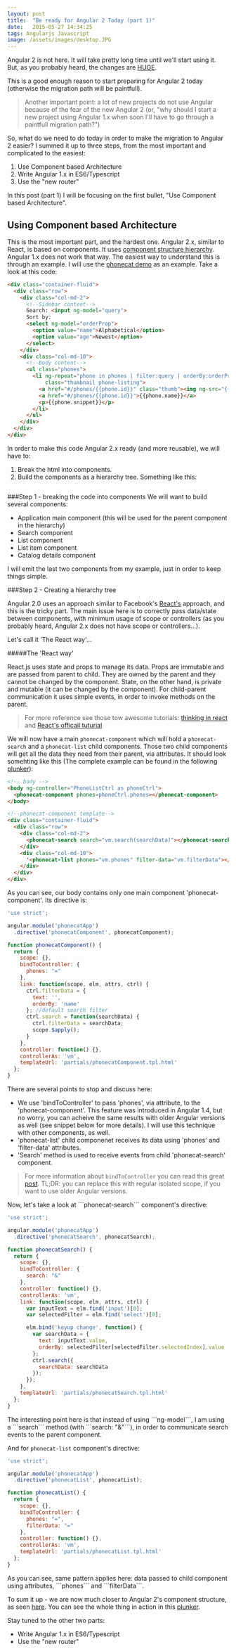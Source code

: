 ```yaml
---
layout: post
title:  "Be ready for Angular 2 Today (part 1)"
date:   2015-05-27 14:34:25
tags: Angularjs Javascript
image: /assets/images/desktop.JPG
---
```


Angular 2 is not here. It will take pretty long time until we'll start using it. But, as you probably heard, the changes are [HUGE](http://shmck.com/comparing-angular-1-x-2-0/).

This is a good enough reason to start preparing for Angular 2 today (otherwise the migration path will be paintfull). 

>Another important point: a lot of new projects do not use Angular because of the fear of the new Angular 2 (or, "why should I start a new project using Angular 1.x when soon I'll have to go through a paintfull migration path?")

So, what do we need to do today in order to make the migration to Angular 2 easier? 
I summed it up to three steps, from the most important and complicated to the easiest:

1. Use Component based Architecture
2. Write Angular 1.x in ES6/Typescript
3. Use the "new router"

In this post (part 1) I will be focusing on the first bullet, "Use Component based Architecture".
## Using Component based Architecture
This is the most important part, and the hardest one. 
Angular 2.x, similar to React, is based on components. It uses [component structure hierarchy](http://victorsavkin.com/post/118372404541/the-core-concepts-of-angular-2). Angular 1.x does not work that way. The easiest way to understand this is through an example. I will use the [phonecat demo](https://docs.angularjs.org/tutorial) as an example. Take a look at this code:

```html
<div class="container-fluid">
  <div class="row">
    <div class="col-md-2">
      <!--Sidebar content-->
      Search: <input ng-model="query">
      Sort by:
      <select ng-model="orderProp">
        <option value="name">Alphabetical</option>
        <option value="age">Newest</option>
      </select>
    </div>
    <div class="col-md-10">
      <!--Body content-->
      <ul class="phones">
        <li ng-repeat="phone in phones | filter:query | orderBy:orderProp"
            class="thumbnail phone-listing">
          <a href="#/phones/{{phone.id}}" class="thumb"><img ng-src="{{phone.imageUrl}}"></a>
          <a href="#/phones/{{phone.id}}">{{phone.name}}</a>
          <p>{{phone.snippet}}</p>
        </li>
      </ul>
    </div>
  </div>
</div>
```

In order to make this code Angular 2.x ready (and more reusable), we will have to:

1. Break the html into components.
2. Build the components as a hierarchy tree. Something like this:

<p style="text-align:center;">
	<img src="/assets/article_images/2015-05-21-be-ready-for-angular2-today/app_structure.png" alt="">
</p>

<p></p>
###Step 1 - breaking the code into components
We will want to build several components:

- Application main component (this will be used for the parent component in the hierarchy)
- Search component
- List component
- List item component 
- Catalog details component 

I will emit the last two components from my example, just in order to keep things simple.

###Step 2 - Creating a hierarchy tree

<!--- >There are several great posts showing how to do it using directive's transclude property (see [here](https://www.airpair.com/angularjs/posts/creating-container-components-part-2-angular-1-directives) and [here](https://www.airpair.com/angularjs/posts/component-based-angularjs-directives)). While this is possible, it has several disadvantages: It uses scope and controllers and I think that it is too complicated.  

I will try to do it using a simpler approach, similar to what is done in Facebook's [React](https://facebook.github.io/react/).
-->

Angular 2.0 uses an approach similar to Facebook's [React's](https://facebook.github.io/react/) approach, and this is the tricky part. The main issue here is to correctly pass data/state between components, with minimum usage of scope or controllers (as you probably heard, Angular 2.x does not have scope or controllers...). 

Let's call it 'The React way'...

#####The 'React way'

React.js uses state and props to manage its data. Props are immutable and are passed from parent to child. They are owned by the parent and they cannot be changed by the component. State, on the other hand, is private and mutable (it can be changed by the component). For child-parent communication it uses simple events, in order to invoke methods on the parent.
>For more reference see those tow awesome tutorials: [thinking in react](https://facebook.github.io/react/docs/thinking-in-react.html) and [React's officail tuturial](https://facebook.github.io/react/docs/tutorial.html)

We will now have a main ```phonecat-component``` which will hold a ```phonecat-search``` and a ```phonecat-list``` child components. Those two child components will get all the data they need from their parent, via attributes.
It should look somehting like this (The complete example can be found in the following [plunker](http://plnkr.co/edit/ApnNBZL3O4TyVMToTcZi?p=preview)):

```html
<!-- body -->
<body ng-controller="PhoneListCtrl as phoneCtrl">
  <phonecat-component phones=phoneCtrl.phones></phonecat-component>
</body>
```

```html
<!--phonecat-component template-->
<div class="container-fluid">
  <div class="row">
    <div class="col-md-2">
      <phonecat-search search="vm.search(searchData)"></phonecat-search>
    </div>
    <div class="col-md-10">
      '<phonecat-list phones="vm.phones" filter-data="vm.filterData"></phonecat-list>',    
    </div>
  </div>
</div>
```
<p></p>
As you can see, our body contains only one main component 'phonecat-component'. Its directive is:

```javascript
'use strict';

angular.module('phonecatApp')
  .directive('phonecatComponent', phonecatComponent);

function phonecatComponent() {
  return {
    scope: {},
    bindToController: {
      phones: "="
    },
    link: function(scope, elm, attrs, ctrl) {
      ctrl.filterData = {
        text: '',
        orderBy: 'name'
      }; //default search filter
      ctrl.search = function(searchData) {
        ctrl.filterData = searchData;
        scope.$apply();
      }
    },
    controller: function() {},
    controllerAs: 'vm',
    templateUrl: 'partials/phonecatComponent.tpl.html'
  };
}
```
<p></p>
There are several points to stop and discuss here:

- We use 'bindToController' to pass 'phones', via attribute, to the 'phonecat-component'. This feature was introduced in Angular 1.4, but no worry, you can acheive the same results with older Angular versions as well (see snippet below for more details). I will use this technique with other components, as well. 
- 'phonecat-list' child componenet receives its data using 'phones' and 'filter-data' attributes.  
- 'Search' method is used to receive events from child 'phonecat-search' component.

>For more information about ```bindToController``` you can read this great [post](http://blog.thoughtram.io/angularjs/2015/01/02/exploring-angular-1.3-bindToController.html). 
TL;DR: you can replace this with regular isolated scope, if you want to use older Angular versions.

<p></p>
Now, let's take a look at ```phonecat-search``` component's directive:

```javascript
'use strict';

angular.module('phonecatApp')
  .directive('phonecatSearch', phonecatSearch);

function phonecatSearch() {
  return {
    scope: {},
    bindToController: {
      search: "&"
    },
    controller: function() {},
    controllerAs: 'vm',
    link: function(scope, elm, attrs, ctrl) {
      var inputText = elm.find('input')[0];
      var selectedFilter = elm.find('select')[0];

      elm.bind('keyup change', function() {
        var searchData = {
          text: inputText.value,
          orderBy: selectedFilter[selectedFilter.selectedIndex].value
        };
        ctrl.search({
          searchData: searchData
        });
      });
    },
    templateUrl: 'partials/phonecatSearch.tpl.html'
  };
}
```
<p></p>
The interesting point here is that instead of using ```ng-model```, I am using a ```search``` method (with ```search: "&"```), in order to communicate search events to the parent component.

And for ```phonecat-list``` component's directive:

```javascript
'use strict';

angular.module('phonecatApp')
  .directive('phonecatList', phonecatList);

function phonecatList() {
  return {
    scope: {},
    bindToController: {
      phones: "=",
      filterData: "="
    },
    controller: function() {},
    controllerAs: 'vm',
    templateUrl: 'partials/phonecatList.tpl.html'
  };
}
```
<p></p>
As you can see, same pattern applies here: data passed to child component using attributes, ```phones``` and ```filterData```.

To sum it up - we are now much closer to Angular 2's component structure, as seen [here](http://victorsavkin.com/post/118372404541/the-core-concepts-of-angular-2). You can see the whole thing in action in this [plunker](http://plnkr.co/edit/ApnNBZL3O4TyVMToTcZi?p=preview).

Stay tuned to the other two parts:

- Write Angular 1.x in ES6/Typescript
- Use the "new router"

[jekyll]:      http://jekyllrb.com
[jekyll-gh]:   https://github.com/jekyll/jekyll
[jekyll-help]: https://github.com/jekyll/jekyll-help
